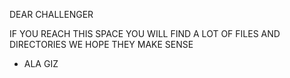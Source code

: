 DEAR CHALLENGER

IF YOU REACH THIS SPACE
YOU WILL FIND A LOT OF FILES AND DIRECTORIES
WE HOPE THEY MAKE SENSE

 - ALA GIZ
 